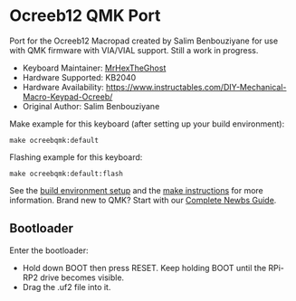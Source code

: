# Ocreeb12 QMK Port

Port for the Ocreeb12 Macropad created by Salim Benbouziyane for use with QMK firmware with VIA/VIAL support. Still a work in progress.

* Keyboard Maintainer: [MrHexTheGhost](https://github.com/MrHexTheGhost)
* Hardware Supported: KB2040
* Hardware Availability: https://www.instructables.com/DIY-Mechanical-Macro-Keypad-Ocreeb/
* Original Author: Salim Benbouziyane

Make example for this keyboard (after setting up your build environment):

    make ocreebqmk:default

Flashing example for this keyboard:

    make ocreebqmk:default:flash

See the [build environment setup](https://docs.qmk.fm/#/getting_started_build_tools) and the [make instructions](https://docs.qmk.fm/#/getting_started_make_guide) for more information. Brand new to QMK? Start with our [Complete Newbs Guide](https://docs.qmk.fm/#/newbs).

## Bootloader

Enter the bootloader:

* Hold down BOOT then press RESET. Keep holding BOOT until the RPi-RP2 drive becomes visible.
* Drag the .uf2 file into it.
